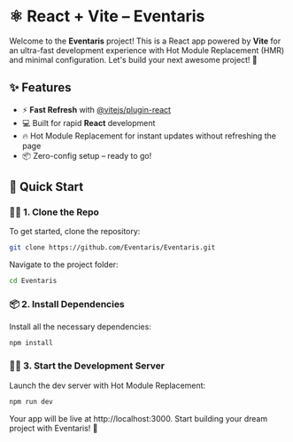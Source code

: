 # ⚛️ React + Vite – Eventaris

Welcome to the **Eventaris** project! This is a React app powered by **Vite** for an ultra-fast development experience with Hot Module Replacement (HMR) and minimal configuration. Let's build your next awesome project! 🚀

## ✨ Features
- ⚡ **Fast Refresh** with [@vitejs/plugin-react](https://github.com/vitejs/vite-plugin-react/blob/main/packages/plugin-react/README.md)
- 💻 Built for rapid **React** development
- 🔥 Hot Module Replacement for instant updates without refreshing the page
- 📦 Zero-config setup – ready to go!

## 🚀 Quick Start

### 🧑‍💻 1. Clone the Repo
To get started, clone the repository:

```bash
git clone https://github.com/Eventaris/Eventaris.git
```
Navigate to the project folder:
```bash
cd Eventaris
```
### 📦 2. Install Dependencies
Install all the necessary dependencies:

```bash
npm install
```
### 🏃‍♂️ 3. Start the Development Server
Launch the dev server with Hot Module Replacement:

```bash
npm run dev
```
Your app will be live at http://localhost:3000. Start building your dream project with Eventaris! 🎉
